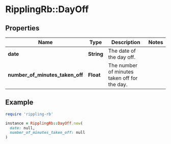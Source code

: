 # RipplingRb::DayOff

## Properties

| Name | Type | Description | Notes |
| ---- | ---- | ----------- | ----- |
| **date** | **String** | The date of the day off. |  |
| **number_of_minutes_taken_off** | **Float** | The number of minutes taken off for the day. |  |

## Example

```ruby
require 'rippling-rb'

instance = RipplingRb::DayOff.new(
  date: null,
  number_of_minutes_taken_off: null
)
```

